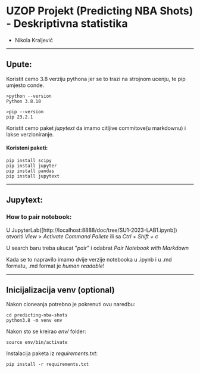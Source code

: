 # UZOP Projekt (Predicting NBA Shots) - Deskriptivna statistika

- Nikola Kraljević
___

## Upute:

Koristit cemo 3.8 verziju pythona jer se to trazi na strojnom ucenju, te pip umjesto conde.
```
>python --version
Python 3.8.18

>pip --version
pip 23.2.1 
```

Koristit cemo paket _jupytext_ da imamo citljive commitove(u markdownu) i lakse verzioniranje.


#### Koristeni paketi:

```
pip install scipy
pip install jupyter
pip install pandas
pip install jupytext
```

___

## Jupytext:

### How to pair notebook:

U JupyterLab([http://localhost:8888/doc/tree/SU1-2023-LAB1.ipynb]) otvoriti _View_ > _Activate Command Pallete_ ili sa _Ctrl + Shift + c_ 

U search baru treba ukucat "_pair_" i odabrat *Pair Notebook with Markdown*

Kada se to napravilo imamo dvije verzije notebooka u .ipynb i u .md formatu, .md format je *human readable*!

___

## Inicijalizacija venv (optional)

Nakon cloneanja potrebno je pokrenuti ovu naredbu:
```
cd predicting-nba-shots
python3.8 -m venv env
```

Nakon sto se kreirao _env/_ folder: 
```
source env/bin/activate
```

Instalacija paketa iz _requirements.txt_:
```
pip install -r requirements.txt
```
